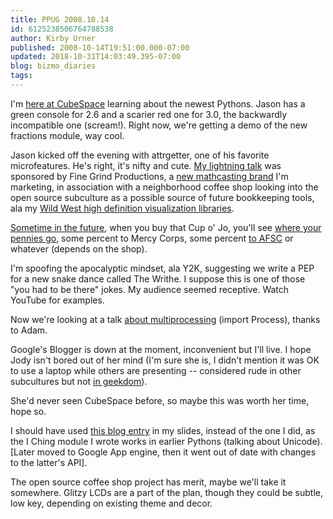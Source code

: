 ```yaml
---
title: PPUG 2008.10.14
id: 6125238506764788538
author: Kirby Urner
published: 2008-10-14T19:51:00.000-07:00
updated: 2018-10-31T14:03:49.395-07:00
blog: bizmo_diaries
tags: 
---
```


[](https://blogger.googleusercontent.com/img/b/R29vZ2xl/AVvXsEgd6QFJSvZxwYlTfJButKzVc2tBMDpVn5ZP7uVtQBSRLGCnZx2-DGscHTtywsASRZCi64PkGjeNWl2UTpv_OeiCRVA3XsU8p2TyLuFQkbcica1rLQTTLWYf5vi6-5bnsr1KeDfa/s1600-h/advert.png)
I'm [here at CubeSpace](http://worldgame.blogspot.com/search?q=CubeSpace) learning about the newest Pythons.  Jason has a green console for 2.6 and a scarier red one for 3.0, the backwardly incompatible one (scream!).  Right now, we're getting a demo of the new fractions module, way cool.

Jason kicked off the evening with attrgetter, one of his favorite microfeatures.  He's right, it's nifty and cute.
[My lightning talk](http://www.4dsolutions.net/presentations/Py3K.pdf) was sponsored by Fine Grind Productions, a [new mathcasting brand](http://mybizmo.blogspot.com/2008/04/corporate-structure.html) I'm marketing, in association with a neighborhood coffee shop looking into the open source subculture as a possible source of future bookkeeping tools, ala my [Wild West high definition visualization libraries](http://worldgame.blogspot.com/2007/11/fixing-g.html).

[Sometime in the future](https://wanderers.pbwiki.com/CoffeeShopsNetwork), when you buy that Cup o' Jo, you'll see [where your pennies go](http://controlroom.blogspot.com/2007/10/thoughts-about-bookkeeping.html), some percent to Mercy Corps, some percent [to AFSC](http://worldgame.blogspot.com/2008/05/adult-education.html) or whatever (depends on the shop).

I'm spoofing the apocalyptic mindset, ala Y2K, suggesting we write a PEP for a new snake dance called The Writhe.  I suppose this is one of those "you had to be there" jokes.  My audience seemed receptive.  Watch YouTube for examples.

Now we're looking at a talk [about multiprocessing](http://www.flickr.com/photos/17157315@N00/2942949601/) (import Process), thanks to Adam.

Google's Blogger is down at the moment, inconvenient but I'll live.  I hope Jody isn't bored out of her mind (I'm sure she is, I didn't mention it was OK to use a laptop while others are presenting -- considered rude in other subcultures but not [in geekdom](http://worldgame.blogspot.com/2008/07/more-geek-anthro.html)).

She'd never seen CubeSpace before, so maybe this was worth her time, hope so.

I should have used [this blog entry](http://mybizmo.blogspot.com/2008/05/chinese-names-in-python.html) in my slides, instead of the one I did, as the I Ching module I wrote works in earlier Pythons (talking about Unicode). [Later moved to Google App engine, then it went out of date with changes to the latter's API].

The open source coffee shop project has merit, maybe we'll take it somewhere.  Glitzy LCDs are a part of the plan, though they could be subtle, low key, depending on existing theme and decor.